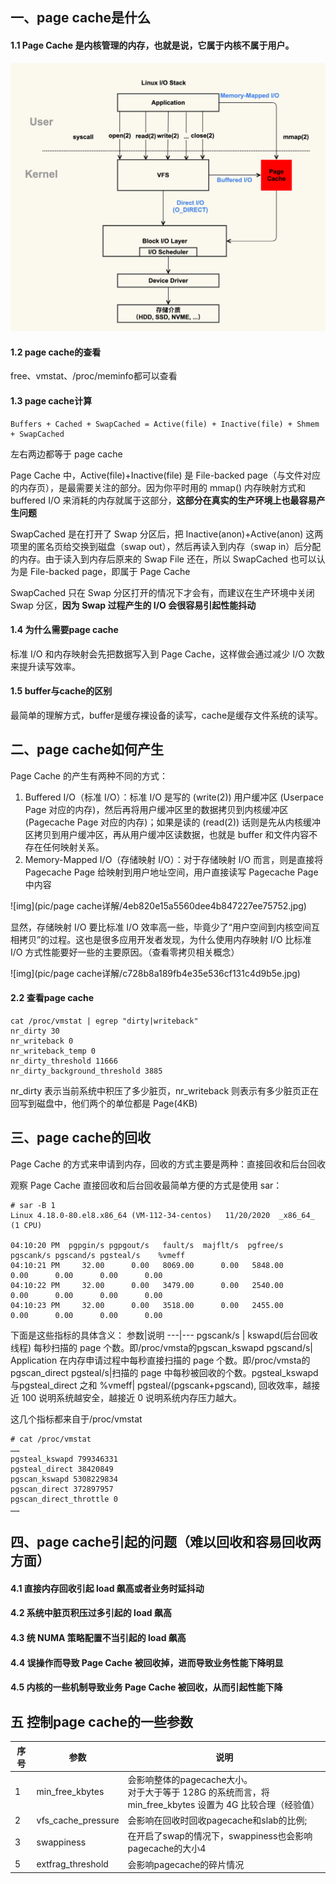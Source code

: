 ## 一、page cache是什么
#### 1.1 Page Cache 是内核管理的内存，也就是说，它属于内核不属于用户。
![pagecache详解1](pagecache详解1.png)

#### 1.2 page cache的查看

free、vmstat、/proc/meminfo都可以查看

####  1.3 page cache计算

```
Buffers + Cached + SwapCached = Active(file) + Inactive(file) + Shmem + SwapCached
```

左右两边都等于 page cache

Page Cache 中，Active(file)+Inactive(file) 是 File-backed page（与文件对应的内存页），是最需要关注的部分。因为你平时用的 mmap() 内存映射方式和 buffered I/O 来消耗的内存就属于这部分，**这部分在真实的生产环境上也最容易产生问题**

SwapCached 是在打开了 Swap 分区后，把 Inactive(anon)+Active(anon) 这两项里的匿名页给交换到磁盘（swap out），然后再读入到内存（swap in）后分配的内存。由于读入到内存后原来的 Swap File 还在，所以 SwapCached 也可以认为是 File-backed page，即属于 Page Cache

SwapCached 只在 Swap 分区打开的情况下才会有，而建议在生产环境中关闭 Swap 分区，**因为 Swap 过程产生的 I/O 会很容易引起性能抖动**

#### 1.4 为什么需要page cache

标准 I/O 和内存映射会先把数据写入到 Page Cache，这样做会通过减少 I/O 次数来提升读写效率。

#### 1.5 buffer与cache的区别

最简单的理解方式，buffer是缓存裸设备的读写，cache是缓存文件系统的读写。



## 二、page cache如何产生

Page Cache 的产生有两种不同的方式：

1. Buffered I/O（标准 I/O）：标准 I/O 是写的 (write(2)) 用户缓冲区 (Userpace Page 对应的内存)，然后再将用户缓冲区里的数据拷贝到内核缓冲区 (Pagecache Page 对应的内存)；如果是读的 (read(2)) 话则是先从内核缓冲区拷贝到用户缓冲区，再从用户缓冲区读数据，也就是 buffer 和文件内容不存在任何映射关系。
2. Memory-Mapped I/O（存储映射 I/O）：对于存储映射 I/O 而言，则是直接将 Pagecache Page 给映射到用户地址空间，用户直接读写 Pagecache Page 中内容

![img](pic/page cache详解/4eb820e15a5560dee4b847227ee75752.jpg)

显然，存储映射 I/O 要比标准 I/O 效率高一些，毕竟少了“用户空间到内核空间互相拷贝”的过程。这也是很多应用开发者发现，为什么使用内存映射 I/O 比标准 I/O 方式性能要好一些的主要原因。（查看零拷贝相关概念）



![img](pic/page cache详解/c728b8a189fb4e35e536cf131c4d9b5e.jpg)

#### 2.2 查看page cache

```
cat /proc/vmstat | egrep "dirty|writeback"
nr_dirty 30
nr_writeback 0
nr_writeback_temp 0
nr_dirty_threshold 11666
nr_dirty_background_threshold 3885
```

nr_dirty 表示当前系统中积压了多少脏页，nr_writeback 则表示有多少脏页正在回写到磁盘中，他们两个的单位都是 Page(4KB)



## 三、page cache的回收

Page Cache 的方式来申请到内存，回收的方式主要是两种：直接回收和后台回收

观察 Page Cache 直接回收和后台回收最简单方便的方式是使用 sar：

```
# sar -B 1
Linux 4.18.0-80.el8.x86_64 (VM-112-34-centos) 	11/20/2020 	_x86_64_	(1 CPU)

04:10:20 PM  pgpgin/s pgpgout/s   fault/s  majflt/s  pgfree/s pgscank/s pgscand/s pgsteal/s    %vmeff
04:10:21 PM     32.00      0.00   8069.00      0.00   5848.00      0.00      0.00      0.00      0.00
04:10:22 PM     32.00      0.00   3479.00      0.00   2540.00      0.00      0.00      0.00      0.00
04:10:23 PM     32.00      0.00   3518.00      0.00   2455.00      0.00      0.00      0.00      0.00
```

下面是这些指标的具体含义：
参数|说明
---|---
pgscank/s | kswapd(后台回收线程) 每秒扫描的 page 个数。即/proc/vmsta的pgscan_kswapd 
pgscand/s| Application 在内存申请过程中每秒直接扫描的 page 个数。即/proc/vmsta的pgscan_direct 
pgsteal/s|扫描的 page 中每秒被回收的个数。pgsteal_kswapd 与pgsteal_direct 之和
%vmeff| pgsteal/(pgscank+pgscand), 回收效率，越接近 100 说明系统越安全，越接近 0 说明系统内存压力越大。

这几个指标都来自于/proc/vmstat

```
# cat /proc/vmstat 
……
pgsteal_kswapd 799346331
pgsteal_direct 38420849
pgscan_kswapd 5308229834
pgscan_direct 372897957
pgscan_direct_throttle 0
……
```



## 四、page cache引起的问题（难以回收和容易回收两方面）

#### 4.1 直接内存回收引起 load 飙高或者业务时延抖动

#### 4.2 系统中脏页积压过多引起的 load 飙高

#### 4.3 统 NUMA 策略配置不当引起的 load 飙高

#### 4.4 误操作而导致 Page Cache 被回收掉，进而导致业务性能下降明显

#### 4.5 内核的一些机制导致业务 Page Cache 被回收，从而引起性能下降

## 五 控制page cache的一些参数

序号|参数|说明
---|---|---
1|min_free_kbytes|会影响整体的pagecache大小。<br>对于大于等于 128G 的系统而言，将 min_free_kbytes 设置为 4G 比较合理（经验值）
2|vfs_cache_pressure|会影响在回收时回收pagecache和slab的比例;
3|swappiness|在开启了swap的情况下，swappiness也会影响pagecache的大小4
5|extfrag_threshold|会影响pagecache的碎片情况




